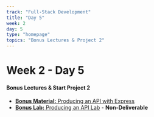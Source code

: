 ```yaml
---
track: "Full-Stack Development"
title: "Day 5"
week: 2
day: 5
type: "homepage"
topics: "Bonus Lectures & Project 2"
---
```


# Week 2 - Day 5

#### Bonus Lectures & Start Project 2

- [**Bonus Material:** Producing an API with Express](/full-stack-development/week-2/day-5/lecture-materials/producing-an-api-with-express/)
- [**Bonus Lab:** Producing an API Lab](/full-stack-development/week-2/day-5/labs/producing-an-api-lab/) - **Non-Deliverable**

